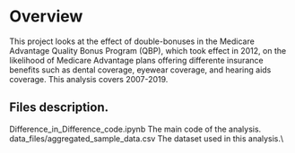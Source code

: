 # Overview

This project looks at the effect of double-bonuses in the Medicare Advantage Quality Bonus Program (QBP), which took effect in 2012, on the likelihood of Medicare Advantage plans offering differente insurance benefits such as dental coverage, eyewear coverage, and hearing aids coverage. This analysis covers 2007-2019.

## Files description.

Difference_in_Difference_code.ipynb    The main code of the analysis.\
data_files/aggregated_sample_data.csv   The dataset used in this analysis.\

